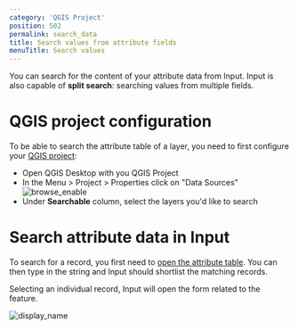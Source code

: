 ```yaml
---
category: 'QGIS Project'
position: 502
permalink: search_data
title: Search values from attribute fields
menuTitle: Search values
---
```


You can search for the content of your attribute data from Input. Input is also capable of **split search**: searching values from multiple fields.

# QGIS project configuration

To be able to search the attribute table of a layer, you need to first configure your [QGIS project](https://docs.qgis.org/3.10/en/docs/user_manual/introduction/qgis_configuration.html?highlight=properties#data-sources-properties):

- Open QGIS Desktop with you QGIS Project
- In the Menu > Project > Properties click on "Data Sources"
![browse_enable](images/qgis_data_sources.png)
- Under **Searchable** column, select the layers you'd like to search

# Search attribute data in Input

To search for a record, you first need to [open the attribute table](/howto/browse_data.html). You can then type in the string and Input should shortlist the matching records.

Selecting an individual record, Input will open the form related to the feature.

![display_name](images/input_search_data.png)

